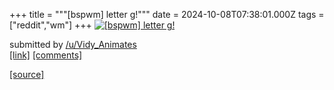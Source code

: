 +++
title = """[bspwm] letter g!"""
date = 2024-10-08T07:38:01.000Z
tags = ["reddit","wm"]
+++
[![[bspwm] letter g!](https://preview.redd.it/snbrf21ikhtd1.png?width=640&crop=smart&auto=webp&s=1d160208e83f2dc55f2040f440556eb8c83ff935 "[bspwm] letter g!")](https://www.reddit.com/r/unixporn/comments/1fyub2x/bspwm_letter_g/)

submitted by [/u/Vidy\_Animates](https://www.reddit.com/user/Vidy_Animates)  
[\[link\]](https://i.redd.it/snbrf21ikhtd1.png) [\[comments\]](https://www.reddit.com/r/unixporn/comments/1fyub2x/bspwm_letter_g/)

[[source]](https://www.reddit.com/r/unixporn/comments/1fyub2x/bspwm_letter_g/)
